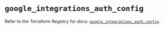 # `google_integrations_auth_config`

Refer to the Terraform Registry for docs: [`google_integrations_auth_config`](https://registry.terraform.io/providers/hashicorp/google/6.40.0/docs/resources/integrations_auth_config).
